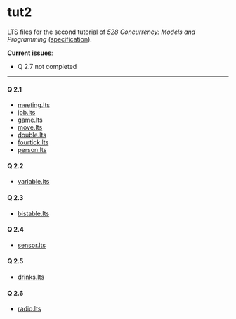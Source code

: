 # tut2

LTS files for the second tutorial of _528 Concurrency: Models and Programming_ ([specification](spec.pdf)).

__Current issues__:
- Q 2.7 not completed

---

#### Q 2.1

- [meeting.lts](meeting.lts)
- [job.lts](job.lts)
- [game.lts](game.lts)
- [move.lts](move.lts)
- [double.lts](double.lts)
- [fourtick.lts](fourtick.lts)
- [person.lts](person.lts)

#### Q 2.2

- [variable.lts](variable.lts)

#### Q 2.3

- [bistable.lts](bistable.lts)

#### Q 2.4

- [sensor.lts](sensor.lts)

#### Q 2.5

- [drinks.lts](drinks.lts)

#### Q 2.6

- [radio.lts](radio.lts)
